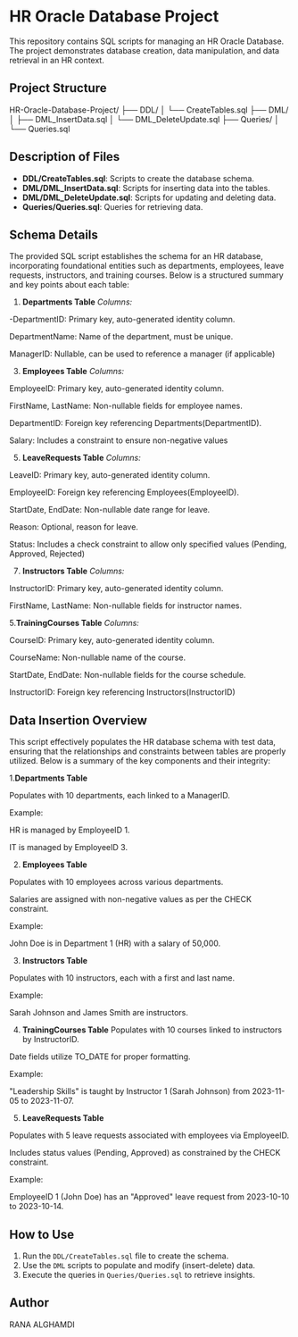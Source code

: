 # HR Oracle Database Project
This repository contains SQL scripts for managing an HR Oracle Database. The project demonstrates database creation, data manipulation, and data retrieval in an HR context.

## Project Structure
HR-Oracle-Database-Project/ ├── DDL/ │ └── CreateTables.sql ├── DML/ │ ├── DML_InsertData.sql │ └── DML_DeleteUpdate.sql ├── Queries/ │ └── Queries.sql

## Description of Files
- **DDL/CreateTables.sql**: Scripts to create the database schema.
- **DML/DML_InsertData.sql**: Scripts for inserting data into the tables.
- **DML/DML_DeleteUpdate.sql**: Scripts for updating and deleting data.
- **Queries/Queries.sql**: Queries for retrieving data.


## Schema Details
The provided SQL script establishes the schema for an HR database, incorporating foundational entities such as departments, employees, leave requests, instructors, and training courses. Below is a structured summary and key points about each table:

1. **Departments Table**
*Columns:*

-DepartmentID: Primary key, auto-generated identity column.

DepartmentName: Name of the department, must be unique.

ManagerID: Nullable, can be used to reference a manager (if applicable)


3. **Employees Table**
*Columns:*

EmployeeID: Primary key, auto-generated identity column.

FirstName, LastName: Non-nullable fields for employee names.

DepartmentID: Foreign key referencing Departments(DepartmentID).

Salary: Includes a constraint to ensure non-negative values


5. **LeaveRequests Table**
*Columns:*

LeaveID: Primary key, auto-generated identity column.

EmployeeID: Foreign key referencing Employees(EmployeeID).

StartDate, EndDate: Non-nullable date range for leave.

Reason: Optional, reason for leave.

Status: Includes a check constraint to allow only specified values (Pending, Approved, Rejected)


7. **Instructors Table**
*Columns:*

InstructorID: Primary key, auto-generated identity column.

FirstName, LastName: Non-nullable fields for instructor names.

5.**TrainingCourses Table**
*Columns:*

CourseID: Primary key, auto-generated identity column.

CourseName: Non-nullable name of the course.

StartDate, EndDate: Non-nullable fields for the course schedule.

InstructorID: Foreign key referencing Instructors(InstructorID)



## Data Insertion Overview
This script effectively populates the HR database schema with test data, ensuring that the relationships and constraints between tables are properly utilized. Below is a summary of the key components and their integrity:

1.**Departments Table** 

Populates with 10 departments, each linked to a ManagerID.

Example:

HR is managed by EmployeeID 1.

IT is managed by EmployeeID 3.

2. **Employees Table**

Populates with 10 employees across various departments.

Salaries are assigned with non-negative values as per the CHECK constraint.

Example:

John Doe is in Department 1 (HR) with a salary of 50,000.

3. **Instructors Table**
   
Populates with 10 instructors, each with a first and last name.

Example:

Sarah Johnson and James Smith are instructors.

4. **TrainingCourses Table**
Populates with 10 courses linked to instructors by InstructorID.

Date fields utilize TO_DATE for proper formatting.

Example:

"Leadership Skills" is taught by Instructor 1 (Sarah Johnson) from 2023-11-05 to 2023-11-07.

5. **LeaveRequests Table**
    
Populates with 5 leave requests associated with employees via EmployeeID.

Includes status values (Pending, Approved) as constrained by the CHECK constraint.

Example:

EmployeeID 1 (John Doe) has an "Approved" leave request from 2023-10-10 to 2023-10-14.



## How to Use
1. Run the `DDL/CreateTables.sql` file to create the schema.
2. Use the `DML` scripts to populate and modify (insert-delete) data.
3. Execute the queries in `Queries/Queries.sql` to retrieve insights.

## Author
RANA ALGHAMDI
